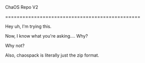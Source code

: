 ChaOS Repo V2


===============================================

Hey uh, I'm trying this.

Now, I know what you're asking.... Why?

Why not?

Also, chaospack is literally just the zip format.